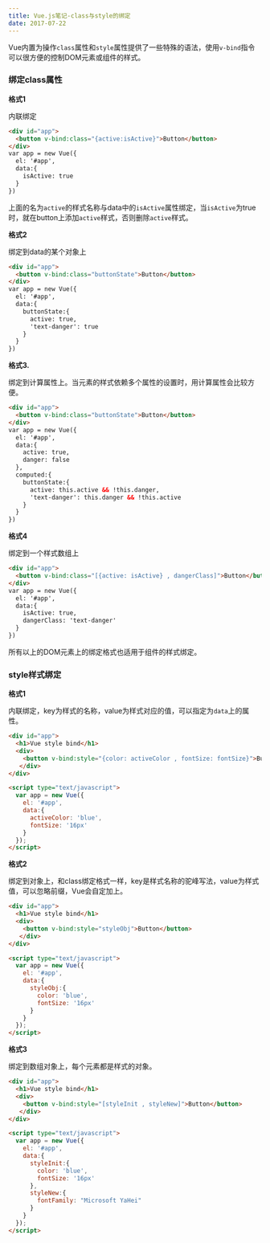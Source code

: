 ```yaml
---
title: Vue.js笔记-class与style的绑定
date: 2017-07-22
---
```


Vue内置为操作`class`属性和`style`属性提供了一些特殊的语法，使用`v-bind`指令可以很方便的控制DOM元素或组件的样式。

### 绑定class属性

**格式1**

内联绑定

```html
<div id="app">
  <button v-bind:class="{active:isActive}">Button</button>
</div>
var app = new Vue({
  el: '#app',
  data:{
    isActive: true
  }
})
```
上面的名为`active`的样式名称与data中的`isActive`属性绑定，当`isActive`为true时，就在button上添加`active`样式，否则删除`active`样式。

**格式2**

绑定到data的某个对象上

```html
<div id="app">
  <button v-bind:class="buttonState">Button</button>
</div>
var app = new Vue({
  el: '#app',
  data:{
    buttonState:{
      active: true,
      'text-danger': true
    }
  }
})
```

**格式3.**

绑定到计算属性上。当元素的样式依赖多个属性的设置时，用计算属性会比较方便。

```html
<div id="app">
  <button v-bind:class="buttonState">Button</button>
</div>
var app = new Vue({
  el: '#app',
  data:{
    active: true,
    danger: false
  },
  computed:{
    buttonState:{
      active: this.active && !this.danger,
      'text-danger': this.danger && !this.active
    }
  }
})
```

**格式4**

绑定到一个样式数组上

```html
<div id="app">
  <button v-bind:class="[{active: isActive} , dangerClass]">Button</button>
</div>
var app = new Vue({
  el: '#app',
  data:{
    isActive: true,
    dangerClass: 'text-danger'
  }
})
```

所有以上的DOM元素上的绑定格式也适用于组件的样式绑定。



### style样式绑定

**格式1**

内联绑定，key为样式的名称，value为样式对应的值，可以指定为`data`上的属性。

```html
<div id="app">
  <h1>Vue style bind</h1>
  <div>
    <button v-bind:style="{color: activeColor , fontSize: fontSize}">Button</button>
   </div>
</div>

<script type="text/javascript">
  var app = new Vue({
    el: '#app',
    data:{
      activeColor: 'blue',
      fontSize: '16px'
    }
  });
</script>
```

**格式2**

绑定到对象上，和class绑定格式一样，key是样式名称的驼峰写法，value为样式值，可以忽略前缀，Vue会自定加上。

```html
<div id="app">
  <h1>Vue style bind</h1>
  <div>
    <button v-bind:style="styleObj">Button</button>
   </div>
</div>

<script type="text/javascript">
  var app = new Vue({
    el: '#app',
    data:{
      styleObj:{
        color: 'blue',
        fontSize: '16px'
      }
    }
  });
</script>
```

**格式3**

绑定到数组对象上，每个元素都是样式的对象。

```html
<div id="app">
  <h1>Vue style bind</h1>
  <div>
    <button v-bind:style="[styleInit , styleNew]">Button</button>
   </div>
</div>

<script type="text/javascript">
  var app = new Vue({
    el: '#app',
    data:{
      styleInit:{
        color: 'blue',
        fontSize: '16px'
      },
      styleNew:{
        fontFamily: "Microsoft YaHei"
      }
    }
  });
</script>
```












